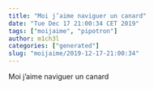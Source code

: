 ```yaml
---
title: "Moi j’aime naviguer un canard"
date: "Tue Dec 17 21:00:34 CET 2019"
tags: ["moijaime", "pipotron"]
author: m1ch3l
categories: ["generated"]
slug: "moijaime/2019-12-17-21:00:34"
---
```


Moi j’aime naviguer un canard
